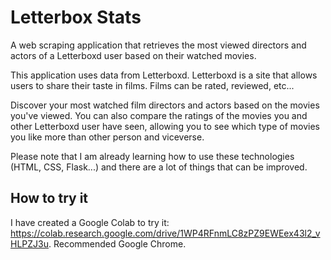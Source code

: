 # Letterbox Stats
A web scraping application that retrieves the most viewed directors and actors of a Letterboxd user based on their watched movies.

This application uses data from Letterboxd. Letterboxd is a site that allows users to share their taste in films.
Films can be rated, reviewed, etc...

Discover your most watched film directors and actors based on the movies you've viewed.
You can also compare the ratings of the movies you and other Letterboxd user have seen, allowing you to see which type of movies you like more than other person and viceverse.

Please note that I am already learning how to use these technologies (HTML, CSS, Flask...) and there are a lot of things that can be improved.

## How to try it
I have created a Google Colab to try it: https://colab.research.google.com/drive/1WP4RFnmLC8zPZ9EWEex43l2_vHLPZJ3u. Recommended Google Chrome.
